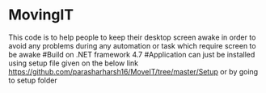 # MovingIT
This code is to help people to keep their desktop screen awake in order to avoid any problems during any automation or task which require screen to be awake
#Build on .NET framework 4.7
#Application can just be installed using setup file given on the below link
https://github.com/parasharharsh16/MoveIT/tree/master/Setup
or by going to setup folder
